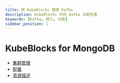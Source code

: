 ```yaml
---
title: 用 KubeBlocks 管理 Kafka
description: KubeBlocks 中的 Kafka 功能列表
keywords: [kafka, 简介, 功能]
sidebar_position: 1
---
```


# KubeBlocks for MongoDB

* [集群管理](./cluster-management/create-a-kafka-cluster.md)
* [配置](./configuration/configuration.md)
* [资源描述](./configuration-recommendations-for-production-environments.md)